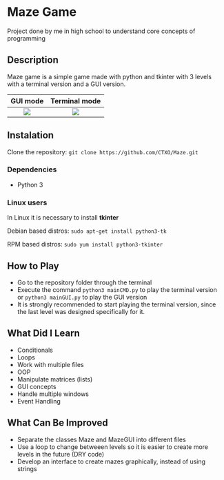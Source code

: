 # Maze Game
Project done by me in high school to understand core concepts of programming

## Description
Maze game is a simple game made with python and tkinter with 3 levels with a terminal version and a GUI version.

GUI mode  |  Terminal mode
:-------------------------:|:-------------------------:
![](https://user-images.githubusercontent.com/61971847/132234019-468dde8a-57a1-4b74-90d5-902296b5f84f.png)  |  ![](https://user-images.githubusercontent.com/61971847/132234818-9189514e-48a8-459b-8b8e-90161474ac6d.png)  


## Instalation

Clone the repository: `git clone https://github.com/CTXO/Maze.git`

### Dependencies
- Python 3 

### Linux users
In Linux it is necessary to install **tkinter**

Debian based distros: `sudo apt-get install python3-tk`

RPM based distros: `sudo yum install python3-tkinter`

## How to Play
- Go to the repository folder through the terminal
- Execute the command `python3 mainCMD.py` to play the terminal version or `python3 mainGUI.py` to play the GUI version
- It is strongly recommended to start playing the terminal version, since the last level was designed specifically for it.

## What Did I Learn
- Conditionals
- Loops
- Work with multiple files
- OOP
- Manipulate matrices (lists)
- GUI concepts
- Handle multiple windows
- Event Handling

## What Can Be Improved
- Separate the classes Maze and MazeGUI into different files
- Use a loop to change betweeen levels so it is easier to create more levels in the future (DRY code)
- Develop an interface to create mazes graphically, instead of using strings

